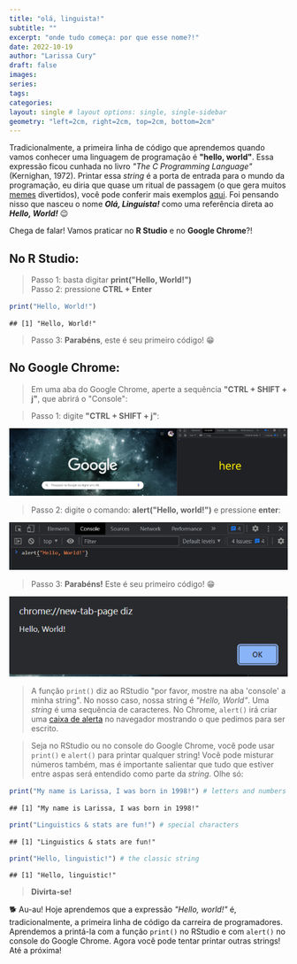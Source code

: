 ```yaml
---
title: "olá, linguista!"
subtitle: ""
excerpt: "onde tudo começa: por que esse nome?!"
date: 2022-10-19
author: "Larissa Cury"
draft: false
images:
series:
tags: 
categories:
layout: single # layout options: single, single-sidebar
geometry: "left=2cm, right=2cm, top=2cm, bottom=2cm"
---
```


Tradicionalmente, a primeira linha de código que aprendemos quando vamos conhecer uma linguagem de programação é **"hello, world"**. Essa expressão ficou cunhada no livro *"The C Programming Language"* (Kernighan, 1972). Printar essa *string* é a porta de entrada para o mundo da programação, eu diria que quase um ritual de passagem (o que gera muitos [memes][3] divertidos), você pode conferir mais exemplos [aqui][2]. Foi pensando nisso que nasceu o nome ***Olá, Linguista!*** como uma referência direta ao ***Hello, World!*** &#128521;

Chega de falar! Vamos praticar no **R Studio** e no **Google Chrome**?!

## No R Studio:

> Passo 1: basta digitar **print("Hello, World!")** <br> Passo 2: pressione **CTRL + Enter**


```r
print("Hello, World!")
```

```
## [1] "Hello, World!"
```

> Passo 3: **Parabéns**, este é seu primeiro código! &#128513;

## No Google Chrome:

> Em uma aba do Google Chrome, aperte a sequência **"CTRL + SHIFT + j"**, que abrirá o "Console":

> Passo 1: digite **"CTRL + SHIFT + j"**: 

![](images/paste-BAC7B81B.png)

> Passo 2: digite o comando: **alert("Hello, world!")** e pressione **enter**:

![](images/paste-FB53F6F3.png)

> Passo 3: **Parabéns!** Este é seu primeiro código! &#128513;

![](images/paste-52EEFB02.png)

> A função ```print()``` diz ao RStudio "por favor, mostre na aba 'console' a minha string". No nosso caso, nossa string é *"Hello, World"*. Uma *string* é uma sequência de caracteres. No Chrome, ```alert()``` irá criar uma [caixa de alerta][1] no navegador mostrando o que pedimos para ser escrito. 

> Seja no RStudio ou no console do Google Chrome, você pode usar ```print()``` e ```alert()``` para printar qualquer string! Você pode misturar números também, mas é importante salientar que tudo que estiver entre aspas será entendido como parte da *string*. Olhe só: 


```r
print("My name is Larissa, I was born in 1998!") # letters and numbers
```

```
## [1] "My name is Larissa, I was born in 1998!"
```

```r
print("Linguistics & stats are fun!") # special characters
```

```
## [1] "Linguistics & stats are fun!"
```

```r
print("Hello, linguistic!") # the classic string
```

```
## [1] "Hello, linguistic!"
```
> **Divirta-se!** <br>

🐕 Au-au! Hoje aprendemos que a expressão *"Hello, world!"* é, tradicionalmente, a primeira linha de código da carreira de programadores. Aprendemos a printá-la com a função ```print()``` no RStudio e com ```alert()``` no console do Google Chrome. Agora você pode tentar printar outras strings! Até a próxima!  


[1]: https://www.w3schools.com/jsref/met_win_alert.asp
[2]: https://medium.com/@codesnippet/hello-world-5d4d7d13949a
[3]: https://www.google.com/search?q=memes+hello+world+&tbm=isch&ved=2ahUKEwid_PO0suz6AhX8s5UCHXtZBY0Q2-cCegQIABAA&oq=memes+hello+world+&gs_lcp=CgNpbWcQAzIECCMQJzIGCAAQCBAeMgYIABAIEB4yBggAEAgQHjIGCAAQCBAeUKQFWOUPYMUTaABwAHgAgAG1AYgBwgmSAQMwLjmYAQCgAQGqAQtnd3Mtd2l6LWltZ8ABAQ&sclient=img&ei=7fpPY93RKPzn1sQP-7KV6Ag&bih=664&biw=1536
